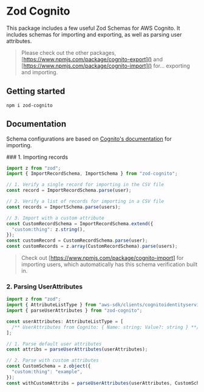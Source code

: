 # Zod Cognito

This package includes a few useful Zod Schemas for AWS Cognito. It includes schemas for importing and exporting, as well as parsing user attributes.

> Please check out the other packages, [https://www.npmjs.com/package/cognito-export]() and [https://www.npmjs.com/package/cognito-import]() for... exporting and importing.

## Getting started

`npm i zod-cognito`

## Documentation

Schema configurations are based on [Cognito's documentation](https://docs.aws.amazon.com/cognito/latest/developerguide/cognito-user-pools-using-import-tool-csv-header.html) for importing.

### 1. Importing records

```typescript
import z from "zod";
import { ImportRecordSchema, ImportSchema } from "zod-cognito";

// 1. Verify a single record for importing in the CSV file
const record = ImportRecordSchema.parse(user);

// 2. Verify a list of records for importing in a CSV file
const records = ImportSchema.parse(users);

// 3. Import with a custom attribute
const CustomRecordSchema = ImportRecordSchema.extend({
  "custom:thing": z.string(),
});
const customRecord = CustomRecordSchema.parse(user);
const customRecords = z.array(CustomRecordSchema).parse(users);
```

> Check out [https://www.npmjs.com/package/cognito-import] for importing users, which automatically has this schema verification built in.

### 2. Parsing UserAttributes

```typescript
import z from "zod";
import { AttributeListType } from "aws-sdk/clients/cognitoidentityserviceprovider";
import { parseUserAttributes } from "zod-cognito";

const userAttributes: AttributeListType = [
  /** UserAttributes from Cognito: { Name: string; Value?: string } **/
];

// 1. Parse default user attributes
const attribs = parseUserAttributes(userAttributes);

// 2. Parse with custom attributes
const CustomSchema = z.object({
  "custom:thing": "example",
});
const withCustomAttribs = parseUserAttributes(userAttributes, CustomSchema);
```
